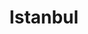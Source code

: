 ---
codehost: https://github.com/https://github.com/istanbuljs
logohandle: js_istanbul
sort: istanbul.js
title: Istanbul
website: https://istanbul.js.org/
---